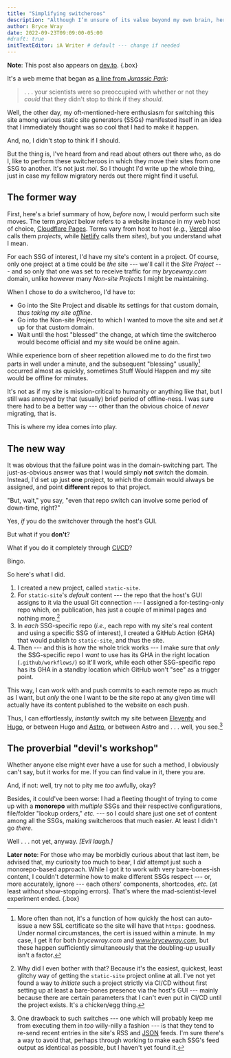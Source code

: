 ```yaml
---
title: "Simplifying switcheroos"
description: "Although I’m unsure of its value beyond my own brain, here’s a tale of how I made it easier to continue as a migratory nerd."
author: Bryce Wray
date: 2022-09-23T09:09:00-05:00
#draft: true
initTextEditor: iA Writer # default --- change if needed
---
```


**Note**: This post also appears on [dev.to](https://dev.to/brycewray/simplifying-switcheroos-4m2f).
{.box}

It's a web meme that began as [a line from *Jurassic Park*](https://www.imdb.com/title/tt0107290/quotes/qt1464414):

> . . . your scientists were so preoccupied with whether or not they *could* that they didn't stop to think if they *should*.

Well, the other day, my oft-mentioned-here enthusiasm for switching this site among various static site generators (SSGs) manifested itself in an idea that I immediately thought was so cool that I had to make it happen.

And, no, I didn't stop to think if I should.

But the thing is, I've heard from and read about others out there who, as do I, like to perform these switcheroos in which they move their sites from one SSG to another. It's not just *moi*. So I thought I'd write up the whole thing, just in case my fellow migratory nerds out there might find it useful.

## The former way

First, here's a brief summary of how, *before* now, I would perform such site moves. The term *project* below refers to a website instance in my web host of choice, [Cloudflare Pages](https://pages.cloudflare.com). Terms vary from host to host (*e.g.*, [Vercel](https://vercel.com) also calls them *projects*, while [Netlify](https://netlify.com) calls them *sites*), but you understand what I mean.

For each SSG of interest, I'd have my site's content in a project. Of course, only one project at a time could be *the* site --- we'll call it the *Site Project* --- and so only that one was set to receive traffic for my *brycewray.com* domain, unlike however many *Non-site Projects* I might be maintaining.

When I chose to do a switcheroo, I'd have to:
- Go into the Site Project and disable its settings for that custom domain, *thus taking my site offline*.
- Go into the Non-site Project to which I wanted to move the site and set *it* up for that custom domain.
- Wait until the host "blessed" the change, at which time the switcheroo would become official and my site would be online again.

While experience born of sheer repetition allowed me to do the first two parts in well under a minute, and the subsequent "blessing" usually[^certs] occurred almost as quickly, sometimes Stuff Would Happen and my site would be offline for minutes.

[^certs]: More often than not, it's a function of how quickly the host can auto-issue a new SSL certificate so the site will have that `https:` goodness. Under normal circumstances, the cert is issued within a minute. In my case, I get it for both *brycewray.com* and *www.brycewray.com*, but these happen sufficiently simultaneously that the doubling-up usually isn't a factor.

It's not as if my site is mission-critical to humanity or anything like that, but I still was annoyed by that (usually) brief period of offline-ness. I was sure there had to be a better way --- other than the obvious choice of *never* migrating, that is.

This is where my idea comes into play.

## The new way

It was obvious that the failure point was in the domain-switching part. The just-as-obvious answer was that I would simply **not** switch the domain. Instead, I'd set up just **one** project, to which the domain would always be assigned, and point **different** repos to that project.

"But, wait," you say, "even that repo switch can involve some period of down-time, right?"

Yes, *if* you do the switchover through the host's GUI.

But what if you **don't**?

What if you do it completely through [CI/CD](https://www.infoworld.com/article/3271126/what-is-cicd-continuous-integration-and-continuous-delivery-explained.html)?

Bingo.

So here's what I did.

1. I created a new project, called `static-site`.
2. For `static-site`'s *default* content --- the repo that the host's GUI assigns to it via the usual Git connection --- I assigned a for-testing-only repo which, on publication, has just a couple of minimal pages and nothing more.[^host]
3. In *each* SSG-specific repo (*i.e.*, each repo with my site's real content and using a specific SSG of interest), I created a GitHub Action (GHA) that would publish to `static-site`, and thus the site.
4. Then --- and this is how the whole trick works --- I make sure that *only* the SSG-specific repo I *want* to use has its GHA in the right location (`.github/workflows/`) so it'll work, while each other SSG-specific repo has its GHA in a standby location which GitHub won't "see" as a trigger point.

[^host]: Why did I even bother with that? Because it's the easiest, quickest, least glitchy way of getting the `static-site` project online at all. I've not yet found a way to *initiate* such a project strictly via CI/CD without first setting up at least a bare-bones presence via the host's GUI --- mainly because there are certain parameters that I can't even put in CI/CD until the project exists. It's a chicken/egg thing.

This way, I can work with and push commits to each remote repo as much as I want, but *only* the one I want to be the site repo at any given time will actually have its content published to the website on each push.

Thus, I can effortlessly, *instantly* switch my site between [Eleventy](https://11ty.dev) and [Hugo](https://gohugo.io), or between Hugo and [Astro](https://astro.build), or between Astro and . . . well, you see.[^feeds]

[^feeds]: One drawback to such switches --- one which will probably keep me from executing them in *too* willy-nilly a fashion --- is that they tend to re-send recent entries in the site's RSS and [JSON](https://jsonfeed.org/) feeds. I'm sure there's a way to avoid that, perhaps through working to make each SSG's feed output as identical as possible, but I haven't yet found it.

## The proverbial "devil's workshop"

Whether anyone else might ever have a use for such a method, I obviously can't say, but it works for me. If you can find value in it, there you are.

And, if not: well, try not to pity me *too* awfully, okay?

Besides, it could've been worse: I had a fleeting thought of trying to come up with a **monorepo** with *multiple* SSGs and their respective configurations, file/folder "lookup orders," *etc.* --- so I could share just one set of content among all the SSGs, making switcheroos that much easier. At least I didn't go *there*.

Well . . . not yet, anyway. *[Evil laugh.]*

**Later note**: For those who may be morbidly curious about that last item, be advised that, my curiosity too much to bear, I *did* attempt just such a monorepo-based approach. While I got it to work with very bare-bones-ish content, I couldn't determine how to make different SSGs respect --- or, more accurately, ignore --- each others' components, shortcodes, *etc.* (at least without show-stopping errors). That's where the mad-scientist-level experiment ended.
{.box}
